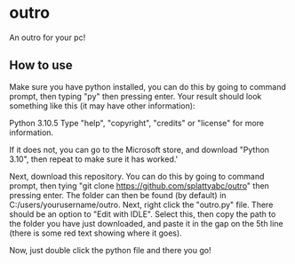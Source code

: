 # outro
An outro for your pc!


## How to use
Make sure you have python installed, you can do this by going to command prompt, then typing "py" then pressing enter. Your result should look something like this (it may have other information):

Python 3.10.5
Type "help", "copyright", "credits" or "license" for more information.

If it does not, you can go to the Microsoft store, and download "Python 3.10", then repeat to make sure it has worked.'

Next, download this repository. You can do this by going to command prompt, then tying "git clone https://github.com/splattyabc/outro" then pressing enter. The folder can then be found (by default) in C:/users/yourusername/outro. Next, right click the "outro.py" file. There should be an option to "Edit with IDLE". Select this, then copy the path to the folder you have just downloaded, and paste it in the gap on the 5th line (there is some red text showing where it goes).

Now, just double click the python file and there you go!
